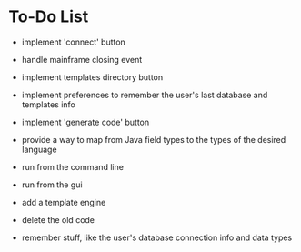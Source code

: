 To-Do List
==========

* implement 'connect' button
* handle mainframe closing event
* implement templates directory button
* implement preferences to remember the user's last database and templates info

* implement 'generate code' button

* provide a way to map from Java field types to the types of the desired language
* run from the command line
* run from the gui
* add a template engine
* delete the old code

* remember stuff, like the user's database connection info and data types

